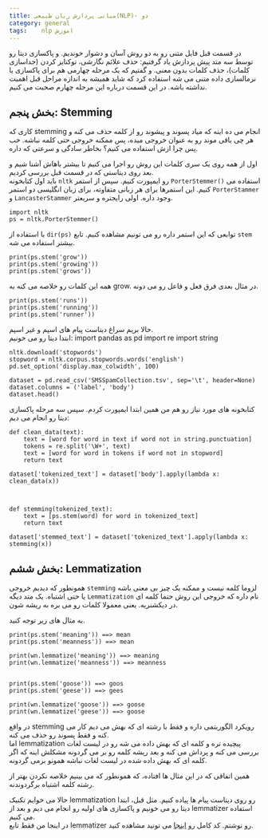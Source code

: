 ```yaml
---
title: مبانی پردازش زبان طبیعی(NLP)- دو
category: general
tags:    nlp اموزش  
---
```


در قسمت قبل فایل متنی رو به دو روش آسان و دشوار خوندیم. و پاکسازی دیتا رو توسط سه متد پیش پردازش یاد گرفتیم: حذف علائم نگارشی، توکنایز کردن (جداسازی کلمات)، حذف کلمات بدون معنی. و گفتیم که یک مرحله چهارمی هم برای پاکسازی یا نرمالسازی داده متنی می شه استفاده کرد که شاید همیشه به اندازه مراحل قبل اهمیت نداشته باشه. در این قسمت درباره این مرحله چهارم صحبت می کنیم.


## **بخش پنجم: Stemming**

کاری که stemming انجام می ده اینه که میاد پسوند و پیشوند رو از کلمه حذف می کنه و هر چی باقی موند رو به عنوان خروجی میده، پس ممکنه خروجی حتی کلمه نباشه. خب پس چرا ازش استفاده می کنیم؟ بخاطر سادگی و سرعتی که داره.

اول از همه روی یک سری کلمات این روش رو اجرا می کنیم تا بیشتر باهاش آشنا شیم و بعد روی دیتاستی که در قسمت قبل بررسی کردیم. <br/>
باید اول کتابخونه `nltk` رو ایمپورت کنیم. سپس از  استمر `PorterStemmer()`  استفاده می کنیم. این استمرها برای هر زبانی متفاوته، برای زبان انگلیسی دو استمر `PorterStammer` و `LancasterStammer` وجود داره. اولی رایجتره و سریعتر.


    import nltk
    ps = nltk.PorterStemmer()

با استفاده از `dir(ps)` توابعی که این استمر داره رو می تونیم مشاهده کنیم. تابع `stem` بیشتر استفاده می شه. 

    print(ps.stem('grow'))
    print(ps.stem('growing'))
    print(ps.stem('grows'))

همه این کلمات رو خلاصه می کنه به grow. در مثال بعدی فرق فعل و فاعل رو می دونه.

    print(ps.stem('runs'))  
    print(ps.stem('running'))
    print(ps.stem('runner'))

حالا بریم سراغ دیتاست پیام های اسپم و غیر اسپم.<br/>
ابتدا دیتا رو می خونیم:
    import pandas as pd
    import re
    import string

    nltk.download('stopwords')
    stopword = nltk.corpus.stopwords.words('english')
    pd.set_option('display.max_colwidth', 100)

    dataset = pd.read_csv('SMSSpamCollection.tsv', sep='\t', header=None)
    dataset.columns = ('label', 'body')
    dataset.head()

کتابخونه های مورد نیاز رو هم من همین ابتدا ایمپورت کردم. سپس سه مرحله پاکسازی دیتا رو انجام  می دیم:

    def clean_data(text):
        text = [word for word in text if word not in string.punctuation]
        tokens = re.split('\W+', text)
        text = [word for word in tokens if word not in stopword]
        return text

    dataset['tokenized_text'] = dataset['body'].apply(lambda x: clean_data(x))



    def stemming(tokenized_text):
        text = [ps.stem(word) for word in tokenized_text]
        return text

    dataset['stemmed_text'] = dataset['tokenized_text'].apply(lambda x: stemming(x))


## **بخش ششم: Lemmatization**


همونطور که دیدیم خروجی `stemming` لزوما کلمه نیست و ممکنه یک چیز بی معنی باشه یا حتی اشتباه. یک متد دیگه `Lemmatization` نام داره که خروجی این روش حتما کلمه ای در دیکشنریه. یعنی معمولا کلمات رو می بره به ریشه شون.

به مثال های زیر توجه کنید. 


    print(ps.stem('meaning')) ==> mean
    print(ps.stem('meanness')) ==> mean

    print(wn.lemmatize('meaning')) ==> meaning
    print(wn.lemmatize('meanness')) ==> meanness


    print(ps.stem('goose')) ==> goos
    print(ps.stem('geese')) ==> gees

    print(wn.lemmatize('goose')) ==> goose
    print(wn.lemmatize('geese')) ==> goose


در واقع stemming رویکرد الگوریتمی داره و فقط با رشته ای که بهش می دیم کار می کنه و فقط پسوند رو حذف می کنه.<br/>
اما lemmatization پیچیده تره و کلمه ای که بهش داده می شه رو در لیست لغات بررسی می کنه و پرداش می کنه و بعد ریشه کلمه رو بر می گردونه مشکلش اینه که اگر کلمه ای که بهش داده شده در لیست لغات نباشه همونو برمی گردونه.

همین اتفاقی که در این مثال ها افتاده، که همونطور که می بینیم خلاصه نکردن بهتر از رشته کلمه اشتباه برگردوندنه.

حالا می خوایم تکنیک lemmatization رو روی دیتاست پیام ها پیاده کنیم. مثل قبل، ابتدا دیتا رو می خونیم و پاکسازی های اولیه رو انجام می دیم و بعد از lemmatizer استفاده می کنیم. <br/>
در اینجا من فقط تابع lemmatizer رو نوشتم. کد کامل رو [اینجا](https://github.com/spacelover1/NLP-with-Python/blob/main/2-SupplementalDataCleaning/UsingaLemmatizer.ipynb) می تونید مشاهده کنید.




































